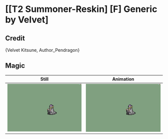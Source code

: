 # [\[T2 Summoner-Reskin\] \[F\] Generic by Velvet]

## Credit

{Velvet Kitsune, Author_Pendragon}

## Magic

| Still | Animation |
| :---: | :-------: |
| ![Magic still](./Magic_000.png) | ![Magic animation](./Magic.gif) |
